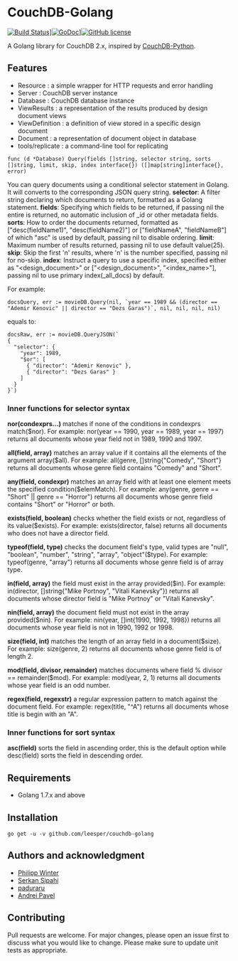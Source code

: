# CouchDB-Golang

[![Build Status](https://travis-ci.org/leesper/couchdb-golang.svg?branch=master)](https://travis-ci.org/leesper/couchdb-golang)][![GoDoc](https://godoc.org/github.com/leesper/couchdb-golang?status.svg)](http://godoc.org/github.com/leesper/couchdb-golang)][![GitHub license](https://img.shields.io/badge/license-New%20BSD-blue.svg)](https://raw.githubusercontent.com/leesper/couchdb-golang/master/LICENSE)

A Golang library for CouchDB 2.x, inspired by [CouchDB-Python](https://github.com/djc/couchdb-python).

## Features

* Resource : a simple wrapper for HTTP requests and error handling
* Server : CouchDB server instance
* Database : CouchDB database instance
* ViewResults : a representation of the results produced by design document views
* ViewDefinition : a definition of view stored in a specific design document
* Document : a representation of document object in database
* tools/replicate : a command-line tool for replicating

```
func (d *Database) Query(fields []string, selector string, sorts []string, limit, skip, index interface{}) ([]map[string]interface{}, error)
```

You can query documents using a conditional selector statement in Golang. It will converts to the corresponding JSON query string.
**selector**: A filter string declaring which documents to return, formatted as a Golang statement.
**fields**: Specifying which fields to be returned, if passing nil the entire is returned, no automatic inclusion of \_id or other metadata fields.
**sorts**: How to order the documents returned, formatted as ["desc(fieldName1)", "desc(fieldName2)"] or ["fieldNameA", "fieldNameB"] of which "asc" is used by default, passing nil to disable ordering.
**limit**: Maximum number of results returned, passing nil to use default value(25).
**skip**: Skip the first 'n' results, where 'n' is the number specified, passing nil for no-skip.
**index**: Instruct a query to use a specific index, specified either as "<design_document>" or ["<design_document>", "<index_name>"], passing nil to use primary index(\_all_docs) by default.

For example:
```
docsQuery, err := movieDB.Query(nil, `year == 1989 && (director == "Ademir Kenovic" || director == "Dezs Garas")`, nil, nil, nil, nil)
```
equals to:
```
docsRaw, err := movieDB.QueryJSON(`
{
  "selector": {
    "year": 1989,
    "$or": [
      { "director": "Ademir Kenovic" },
      { "director": "Dezs Garas" }
    ]
  }
}`)
```

### Inner functions for selector syntax

**nor(condexprs...)** matches if none of the conditions in condexprs match($nor).
For example: nor(year == 1990, year == 1989, year == 1997) returns all documents whose year field not in 1989, 1990 and 1997.

**all(field, array)** matches an array value if it contains all the elements of the argument array($all).
For example: all(genre, []string{"Comedy", "Short"} returns all documents whose genre field contains "Comedy" and "Short".

**any(field, condexpr)** matches an array field with at least one element meets the specified condition($elemMatch).
For example: any(genre, genre == "Short" || genre == "Horror") returns all documents whose genre field contains "Short" or "Horror" or both.

**exists(field, boolean)** checks whether the field exists or not, regardless of its value($exists).
For example: exists(director, false) returns all documents who does not have a director field.

**typeof(field, type)** checks the document field's type, valid types are "null", "boolean", "number", "string", "array", "object"($type).
For example: typeof(genre, "array") returns all documents whose genre field is of array type.

**in(field, array)** the field must exist in the array provided($in).
For example: in(director, []string{"Mike Portnoy", "Vitali Kanevsky"}) returns all documents whose director field is "Mike Portnoy" or "Vitali Kanevsky".

**nin(field, array)** the document field must not exist in the array provided($nin).
For example: nin(year, []int{1990, 1992, 1998}) returns all documents whose year field is not in 1990, 1992 or 1998.

**size(field, int)** matches the length of an array field in a document($size).
For example: size(genre, 2) returns all documents whose genre field is of length 2.

**mod(field, divisor, remainder)** matches documents where field % divisor == remainder($mod).
For example: mod(year, 2, 1) returns all documents whose year field is an odd number.

**regex(field, regexstr)** a regular expression pattern to match against the document field.
For example: regex(title, "^A") returns all documents whose title is begin with an "A".

### Inner functions for sort syntax

**asc(field)** sorts the field in ascending order, this is the default option while desc(field) sorts the field in descending order.

## Requirements

* Golang 1.7.x and above

## Installation

`go get -u -v github.com/leesper/couchdb-golang`

## Authors and acknowledgment

* [Philipp Winter](https://github.com/philippwinter)
* [Serkan Sipahi](https://github.com/SerkanSipahi)
* [paduraru](https://github.com/paduraru)
* [Andrei Pavel](https://github.com/andreipavelQ)

## Contributing
Pull requests are welcome. For major changes, please open an issue first to discuss what you would like to change. Please make sure to update unit tests as appropriate.
